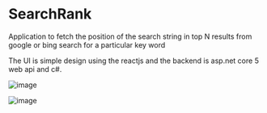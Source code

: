 # SearchRank
Application to fetch the position of the search string in top N results from google or bing search for  a particular key word 

The UI is simple design using  the reactjs and the backend is asp.net core 5 web api and c#.






![image](https://user-images.githubusercontent.com/11384742/104116584-e6950a80-536d-11eb-83c4-eb7ff2b82973.png)


![image](https://user-images.githubusercontent.com/11384742/104116557-b188b800-536d-11eb-950c-d62e371b5c6f.png)

